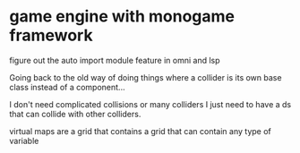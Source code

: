 # game engine with monogame framework
figure out the auto import module feature in omni and lsp


Going back to the old way of doing things where a collider is its own base class instead of a component... 

I don't need complicated collisions or many colliders I just need to have a ds that can collide with other colliders.


virtual maps are a grid that contains a grid that can contain any type of variable


